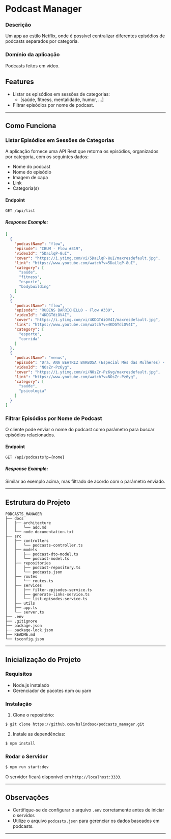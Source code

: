 # Podcast Manager

### Descrição
Um app ao estilo Netflix, onde é possível centralizar diferentes episódios de podcasts separados por categoria.

### Domínio da aplicação
Podcasts feitos em vídeo.

## Features
- Listar os episódios em sessões de categorias:
  - [saúde, fitness, mentalidade, humor, ...]
- Filtrar episódios por nome de podcast.

---

## Como Funciona

### Listar Episódios em Sessões de Categorias
A aplicação fornece uma API Rest que retorna os episódios, organizados por categoria, com os seguintes dados:
- Nome do podcast
- Nome do episódio
- Imagem de capa
- Link
- Categoria(s)

#### Endpoint
`GET /api/list`

##### Response Example:
```json
[
  {
    "podcastName": "flow",
    "episode": "CBUM - Flow #319",
    "videoId": "5DaLlqP-8uI",
    "cover": "https://i.ytimg.com/vi/5DaLlqP-8uI/maxresdefault.jpg",
    "link": "https://www.youtube.com/watch?v=5DaLlqP-8uI",
    "category": [
      "saúde",
      "fitness",
      "esporte",
      "bodybuilding"
    ]
  },
  {
    "podcastName": "flow",
    "episode": "RUBENS BARRICHELLO - Flow #339",
    "videoId": "4KDGTdiOV4I",
    "cover": "https://i.ytimg.com/vi/4KDGTdiOV4I/maxresdefault.jpg",
    "link": "https://www.youtube.com/watch?v=4KDGTdiOV4I",
    "category": [
      "esporte",
      "corrida"
    ]
  },
  {
    "podcastName": "venus",
    "episode": "Dra. ANA BEATRIZ BARBOSA (Especial Mês das Mulheres) - Venus Podcast #236",
    "videoId": "NOsZr-Pz6yg",
    "cover": "https://i.ytimg.com/vi/NOsZr-Pz6yg/maxresdefault.jpg",
    "link": "https://www.youtube.com/watch?v=NOsZr-Pz6yg",
    "category": [
      "saúde",
      "psicologia"
    ]
  }
]
```

### Filtrar Episódios por Nome de Podcast
O cliente pode enviar o nome do podcast como parâmetro para buscar episódios relacionados.

#### Endpoint
`GET /api/podcasts?p={nome}`

##### Response Example:
Similar ao exemplo acima, mas filtrado de acordo com o parâmetro enviado.

---

## Estrutura do Projeto

```
PODCASTS_MANAGER
├── docs
│   ├── architecture
│   │   └── add.md
│   └── node-documentation.txt
├── src
│   ├── controllers
│   │   └── podcasts-controller.ts
│   ├── models
│   │   ├── podcast-dto-model.ts
│   │   └── podcast-model.ts
│   ├── repositories
│   │   ├── podcast-repository.ts
│   │   └── podcasts.json
│   ├── routes
│   │   └── routes.ts
│   ├── services
│   │   ├── filter-episodes-service.ts
│   │   ├── generate-links-service.ts
│   │   └── list-episodes-service.ts
│   ├── utils
│   ├── app.ts
│   └── server.ts
├── .env
├── .gitignore
├── package.json
├── package-lock.json
├── README.md
└── tsconfig.json
```

---

## Inicialização do Projeto

### Requisitos
- Node.js instalado
- Gerenciador de pacotes npm ou yarn

### Instalação
1. Clone o repositório:
```bash
$ git clone https://github.com/bslindoso/podcasts_manager.git
```

2. Instale as dependências:
```bash
$ npm install
```

### Rodar o Servidor
```bash
$ npm run start:dev
```
O servidor ficará disponível em `http://localhost:3333`.

---

## Observações
- Certifique-se de configurar o arquivo `.env` corretamente antes de iniciar o servidor.
- Utilize o arquivo `podcasts.json` para gerenciar os dados baseados em podcasts.

---

